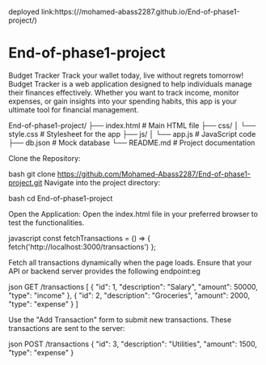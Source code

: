 deployed link:https:(//mohamed-abass2287.github.io/End-of-phase1-project/)

# End-of-phase1-project
Budget Tracker
Track your wallet today, live without regrets tomorrow!
Budget Tracker is a web application designed to help individuals manage their finances effectively. Whether you want to track income, monitor expenses, or gain insights into your spending habits, this app is your ultimate tool for financial management.

<!-- Project Structure -->
End-of-phase1-project/
├── index.html          # Main HTML file
├── css/
│   └── style.css       # Stylesheet for the app
├── js/
│   └── app.js          # JavaScript code
├── db.json             # Mock database
└── README.md           # Project documentation


<!-- Setup Instructions -->
Clone the Repository:

bash
git clone https://github.com/Mohamed-Abass2287/End-of-phase1-project.git
Navigate into the project directory:

bash
cd End-of-phase1-project

<!-- browsing test -->
Open the Application: Open the index.html file in your preferred browser to test the functionalities.

<!-- Update the API endpoint in js/index.js with: -->
javascript
const fetchTransactions = () => {
  fetch('http://localhost:3000/transactions')
};

<!-- Fetch Transactions -->
Fetch all transactions dynamically when the page loads. Ensure that your API or backend server provides the following endpoint:eg 

json
GET /transactions
[
  {
    "id": 1,
    "description": "Salary",
    "amount": 50000,
    "type": "income"
  },
  {
    "id": 2,
    "description": "Groceries",
    "amount": 2000,
    "type": "expense"
  }
]

<!-- Add Transactions -->
Use the "Add Transaction" form to submit new transactions. These transactions are sent to the server:

json
POST /transactions
{
  "id": 3,
  "description": "Utilities",
  "amount": 1500,
  "type": "expense"
}


